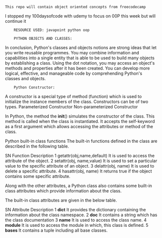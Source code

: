 	This repo will contain object oriented concepts from freecodecamp
I stopped my 100daysofcode with udemy to focus on 00P this week but will continue it

		RESOURCE USED: javapoint python oop

		PYTHON OBJECTS AND CLASSES:
In conclusion, Python's classes and objects notions are strong ideas that let you write reusable programmes. You may combine information and capabilities into a single entity that is able to be used to build many objects by establishing a class. Using the dot notation, you may access an object's methods and properties after it has been created. You can develop more logical, effective, and manageable code by comprehending Python's classes and objects.


		Python Constructor:
A constructor is a special type of method (function) which is used to initialize the instance members of the class.
Constructors can be of two types.
Parameterized Constructor
Non-parameterized Constructor

In Python, the method the __init__() simulates the constructor of the class. This method is called when the class is instantiated. It accepts the self-keyword as a first argument which allows accessing the attributes or method of the class.

Python built-in class functions
The built-in functions defined in the class are described in the following table.

SN	Function	Description
1	getattr(obj,name,default)	It is used to access the attribute of the object.
2	setattr(obj, name,value)	It is used to set a particular value to the specific attribute of an object.
3	delattr(obj, name)	It is used to delete a specific attribute.
4	hasattr(obj, name)	It returns true if the object contains some specific attribute.


Along with the other attributes, a Python class also contains some built-in class attributes which provide information about the class.

The built-in class attributes are given in the below table.

SN	Attribute	Description
1	__dict__	It provides the dictionary containing the information about the class namespace.
2	__doc__	It contains a string which has the class documentation
3	__name__	It is used to access the class name.
4	__module__	It is used to access the module in which, this class is defined.
5	__bases__	It contains a tuple including all base classes.
